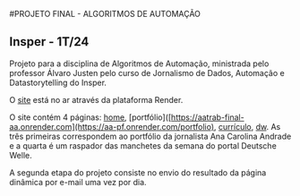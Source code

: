 #PROJETO FINAL - ALGORITMOS DE AUTOMAÇÃO
## Insper - 1T/24

Projeto para a disciplina de Algoritmos de Automação, ministrada pelo professor Álvaro Justen pelo curso de Jornalismo de Dados, Automação e Datastorytelling do Insper.

O [site](https://projeto-final-aa.onrender.com) está no ar através da plataforma Render. 

O site contém 4 páginas: [home]([https://projeto-final-aa.onrender.com/), [portfólio]([https://aatrab-final-aa.onrender.com](https://aa-pf.onrender.com/portfolio), [currículo](https://aa-pf.onrender.com/curriculo), [dw]([https://projeto-final-aa.onrender.com](https://aa-pf.onrender.com)/dw). As três primeiras correspondem ao portfólio da jornalista Ana Carolina Andrade e a quarta é um raspador das manchetes da semana do portal Deutsche Welle.

A segunda etapa do projeto consiste no envio do resultado da página dinâmica por e-mail uma vez por dia.



